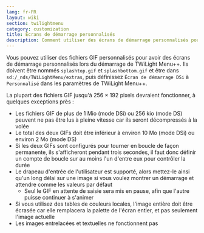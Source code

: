 ```yaml
---
lang: fr-FR
layout: wiki
section: twilightmenu
category: customization
title: Écrans de démarrage personnalisés
description: Comment utiliser des écrans de démarrage personnalisés pour TWiLight Menu++
---
```


Vous pouvez utiliser des fichiers GIF personnalisés pour avoir des écrans de démarrage personnalisés lors du démarrage de TWiLight Menu++. Ils doivent être nommés `splashtop.gif` et `splashbottom.gif` et être dans `sd:/_nds/TWiLightMenu/extras`, puis définissez `Écran de démarrage DSi` à `Personnalisé` dans les paramètres de TWiLight Menu++.

La plupart des fichiers GIF jusqu'à 256 × 192 pixels devraient fonctionner, à quelques exceptions près :
- Les fichiers GIF de plus de 1 Mio (mode DSi) ou 256 kio (mode DS) peuvent ne pas être lus à pleine vitesse car ils seront décompressés à la volée
- Le total des deux GIFs doit être inférieur à environ 10 Mo (mode DSi) ou environ 2 Mo (mode DS)
- Si les deux GIFs sont configurés pour tourner en boucle de façon permanente, ils s'afficheront pendant trois secondes, il faut donc définir un compte de boucle sur au moins l'un d'entre eux pour contrôler la durée
- Le drapeau d'entrée de l'utilisateur est supporté, alors mettez-le ainsi qu'un long délai sur une image si vous voulez montrer un démarrage et attendre comme les valeurs par défaut
    - Seul le GIF en attente de saisie sera mis en pause, afin que l'autre puisse continuer à s'animer
- Si vous utilisez des tables de couleurs locales, l'image entière doit être écrasée car elle remplacera la palette de l'écran entier, et pas seulement l'image actuelle
- Les images entrelacées et textuelles ne fonctionnent pas
